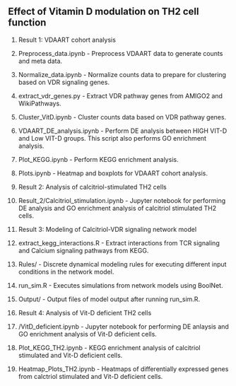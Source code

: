 Effect of Vitamin D modulation on TH2 cell function 
- 

1. Result 1: VDAART cohort analysis
  1. Preprocess_data.ipynb - Preprocess VDAART data to generate counts and meta data.  
  2. Normalize_data.ipynb - Normalize counts data to prepare for clustering based on VDR signaling genes.
  3. extract_vdr_genes.py - Extract VDR pathway genes from AMIGO2 and WikiPathways.  
  4. Cluster_VitD.ipynb -	Cluster counts data based on VDR pathway genes.  				 
  5. VDAART_DE_analysis.ipynb - Perform DE analysis between HIGH VIT-D and Low VIT-D groups. This script also performs GO enrichment analysis.  
  6. Plot_KEGG.ipynb	- Perform KEGG enrichment analysis.  
  7. Plots.ipynb - Heatmap and boxplots for VDAART cohort analysis.  

2. Result 2: Analysis of calcitriol-stimulated TH2 cells  
  1. Result_2/Calcitriol_stimulation.ipynb - Jupyter notebook for performing DE analysis and GO enrichment analysis of calcitriol stimulated TH2 cells.  

3. Result 3: Modeling of Calcitriol-VDR signaling network model  
  1. extract_kegg_interactions.R - Extract interactions from TCR signaling and Calcium signaling pathways from KEGG.  
  2. Rules/ - Discrete dynamical modeling rules for executing different input conditions in the network model.  
  3. run_sim.R - Executes simulations from network models using BoolNet.  
  4. Output/ - Output files of model output after running run_sim.R.  

4. Result 4: Analysis of Vit-D deficient TH2 cells   
  1. /VitD_deficient.ipynb - Jupyter notebook for performing DE anlaysis and GO enrichment analysis of Vit-D deficient cells.  

5. Plot_KEGG_TH2.ipynb - KEGG enrichment analysis of calcitriol stimulated and Vit-D deficient cells.  
6. Heatmap_Plots_TH2.ipynb - Heatmaps of differentially expressed genes from calctriol stimulated and Vit-D deficient cells.  
